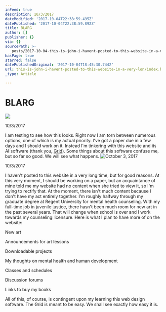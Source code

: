 ```yaml
---
inFeed: true
description: 10/3/2017
dateModified: '2017-10-04T22:38:59.495Z'
datePublished: '2017-10-04T22:38:59.892Z'
title: BLARG
author: []
publisher: {}
via: {}
sourcePath: >-
  _posts/2017-10-04-this-is-john-i-havent-posted-to-this-website-in-a-very-lon.md
hasPage: true
starred: false
datePublishedOriginal: '2017-10-04T18:45:30.744Z'
url: this-is-john-i-havent-posted-to-this-website-in-a-very-lon/index.html
_type: Article

---
```

# BLARG
![](https://the-grid-user-content.s3-us-west-2.amazonaws.com/0351edf9-6147-468b-a25d-32d73e110187.jpg)

10/3/2017

I am testing to see how this looks. Right now I am torn between numerous options, one of which is my actual priority. I've got a paper due in a few days and I should work on it. Instead I'm tinkering with this website and its AI software (thank you, [Grid][0]). Some things about this software confuse me, but so far so good. We will see what happens. ![October 3, 2017](https://the-grid-user-content.s3-us-west-2.amazonaws.com/3b67e4ec-4b78-4260-a50c-2bfdda734969.jpg)

10/3/2017

I haven't posted to this website in a very long time, but for good reasons. At this very moment, I should be working on a paper, but an acquaintance of mine told me my website had no content when she tried to view it, so I'm trying to rectify that. At the moment, there isn't much content because I don't have my act entirely together. I'm roughly halfway through my graduate degree at Regent University for mental health counseling. With my full-time job in juvenile justice, there hasn't been much room for new art in the past several years. That will change when school is over and I work towards my counseling licensure. Here is what I plan to have more of on the website:

New art

Announcements for art lessons

Downloadable projects

My thoughts on mental health and human development

Classes and schedules

Discussion forums

Links to buy my books

All of this, of course, is contingent upon my learning this web design software. The Grid is meant to be easy. We shall see exactly how easy it is.

[0]: https://thegrid.io/